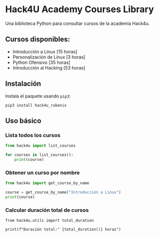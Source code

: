 # Hack4U Academy Courses Library

Una biblioteca Python para consultar cursos de la academia Hack4u.

## Cursos disponibles:

- Introducción a Linux [15 horas]
- Personalización de Linux [3 horas]
- Python Ofensivo [35 horas]
- Introducción al Hacking [53 horas]

## Instalación

Instala el paquete usando `pip3`:

```python3
pip3 install hack4u_rubenix
```

## Uso básico

### Lista todos los cursos

```python
from hack4u import list_courses

for courses in list_courses():
    print(course)
```

### Obtener un curso por nombre

```python
from hack4u import get_course_by_name

course = get_course_by_name("Introducción a Linux")
print(course)
```

### Calcular duración total de cursos

```python3
from hack4u.utils import total_duration

print(f"Duración total:" {total_duration()} horas")
```
